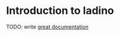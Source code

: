 # Introduction to ladino

TODO: write [great documentation](http://jacobian.org/writing/great-documentation/what-to-write/)

